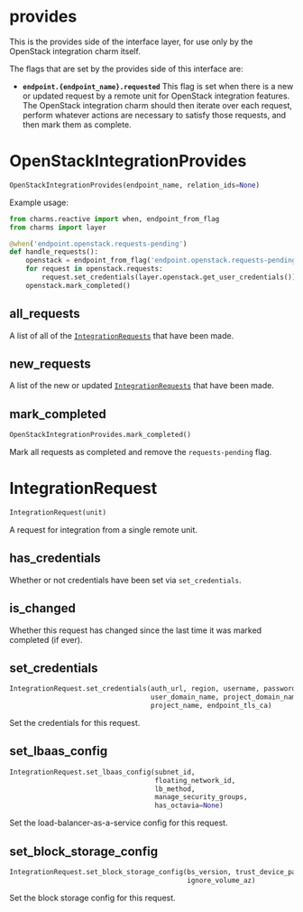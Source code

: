 <h1 id="provides">provides</h1>


This is the provides side of the interface layer, for use only by the
OpenStack integration charm itself.

The flags that are set by the provides side of this interface are:

* **`endpoint.{endpoint_name}.requested`** This flag is set when there is
  a new or updated request by a remote unit for OpenStack integration
  features.  The OpenStack integration charm should then iterate over each
  request, perform whatever actions are necessary to satisfy those requests,
  and then mark them as complete.

<h1 id="provides.OpenStackIntegrationProvides">OpenStackIntegrationProvides</h1>

```python
OpenStackIntegrationProvides(endpoint_name, relation_ids=None)
```

Example usage:

```python
from charms.reactive import when, endpoint_from_flag
from charms import layer

@when('endpoint.openstack.requests-pending')
def handle_requests():
    openstack = endpoint_from_flag('endpoint.openstack.requests-pending')
    for request in openstack.requests:
        request.set_credentials(layer.openstack.get_user_credentials())
    openstack.mark_completed()
```

<h2 id="provides.OpenStackIntegrationProvides.all_requests">all_requests</h2>


A list of all of the [`IntegrationRequests`](#provides.OpenStackIntegrationProvides.all_requests.IntegrationRequests) that have been made.

<h2 id="provides.OpenStackIntegrationProvides.new_requests">new_requests</h2>


A list of the new or updated [`IntegrationRequests`](#provides.OpenStackIntegrationProvides.new_requests.IntegrationRequests) that have been made.

<h2 id="provides.OpenStackIntegrationProvides.mark_completed">mark_completed</h2>

```python
OpenStackIntegrationProvides.mark_completed()
```

Mark all requests as completed and remove the `requests-pending` flag.

<h1 id="provides.IntegrationRequest">IntegrationRequest</h1>

```python
IntegrationRequest(unit)
```

A request for integration from a single remote unit.

<h2 id="provides.IntegrationRequest.has_credentials">has_credentials</h2>


Whether or not credentials have been set via `set_credentials`.

<h2 id="provides.IntegrationRequest.is_changed">is_changed</h2>


Whether this request has changed since the last time it was
marked completed (if ever).

<h2 id="provides.IntegrationRequest.set_credentials">set_credentials</h2>

```python
IntegrationRequest.set_credentials(auth_url, region, username, password,
                                   user_domain_name, project_domain_name,
                                   project_name, endpoint_tls_ca)
```

Set the credentials for this request.

<h2 id="provides.IntegrationRequest.set_lbaas_config">set_lbaas_config</h2>

```python
IntegrationRequest.set_lbaas_config(subnet_id,
                                    floating_network_id,
                                    lb_method,
                                    manage_security_groups,
                                    has_octavia=None)
```

Set the load-balancer-as-a-service config for this request.

<h2 id="provides.IntegrationRequest.set_block_storage_config">set_block_storage_config</h2>

```python
IntegrationRequest.set_block_storage_config(bs_version, trust_device_path,
                                            ignore_volume_az)
```

Set the block storage config for this request.

